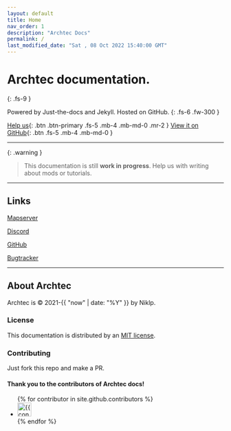 ```yaml
---
layout: default
title: Home
nav_order: 1
description: "Archtec Docs"
permalink: /
last_modified_date: "Sat , 08 Oct 2022 15:40:00 GMT"
---
```


# Archtec documentation.
{: .fs-9 }

Powered by Just-the-docs and Jekyll. Hosted on GitHub.
{: .fs-6 .fw-300 }

[Help us](#getting-started){: .btn .btn-primary .fs-5 .mb-4 .mb-md-0 .mr-2 } [View it on GitHub](https://github.com/Archtec-io/Archtec-io){: .btn .fs-5 .mb-4 .mb-md-0 }

---

{: .warning }
> This documentation is still **work in progress**.
> Help us with writing about mods or tutorials.

---

## Links

[Mapserver](http://map.archtec.freemyip.com)

[Discord](https://discord.gg/txCMTMwBWm)

[GitHub](https://github.com/Archtec-io)

[Bugtracker](https://github.com/Archtec-io/bugtracker/issues)

---

## About Archtec

Archtec is &copy; 2021-{{ "now" | date: "%Y" }} by Niklp.

### License

This documentation is distributed by an [MIT license](https://en.wikipedia.org/wiki/MIT_License).

### Contributing

Just fork this repo and make a PR.

#### Thank you to the contributors of Archtec docs!

<ul class="list-style-none">
{% for contributor in site.github.contributors %}
  <li class="d-inline-block mr-1">
     <a href="{{ contributor.html_url }}"><img src="{{ contributor.avatar_url }}" width="32" height="32" alt="{{ contributor.login }}"/></a>
  </li>
{% endfor %}
</ul>
